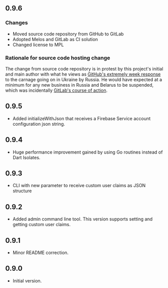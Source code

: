 ## 0.9.6

### Changes
- Moved source code repository from GitHub to GitLab
- Adopted Melos and GitLab as CI solution
- Changed license to MPL

### Rationale for source code hosting change

The change from source code repository is in protest by this project's initial and main author with what he views as [GitHub's extremely week response](https://github.blog/2022-03-02-our-response-to-the-war-in-ukraine/) to the carnage going on in Ukraine by Russia. He would have expected at a minimum for any new business in Russia and Belarus to be suspended, which was incidentally [GitLab's course of action](https://about.gitlab.com/blog/2022/03/11/gitlab-actions-to-date-regarding-russian-invasion-of-ukraine/#suspending-new-business-in-russia-and-belarus).


## 0.9.5

- Added initializeWithJson that receives a Firebase Service account configuration json string.

## 0.9.4

- Huge performance improvement gained by using Go routines instead of Dart Isolates.


## 0.9.3

- CLI with new parameter to receive custom user claims as JSON structure


## 0.9.2

- Added admin command line tool. This version supports setting and getting custom user claims.

## 0.9.1

- Minor README correction.

## 0.9.0

- Initial version.


